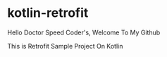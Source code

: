 # kotlin-retrofit
Hello Doctor Speed Coder's, Welcome To My Github

This is Retrofit Sample Project On Kotlin

